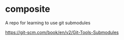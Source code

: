 # composite
A repo for learning to use git submodules


https://git-scm.com/book/en/v2/Git-Tools-Submodules

